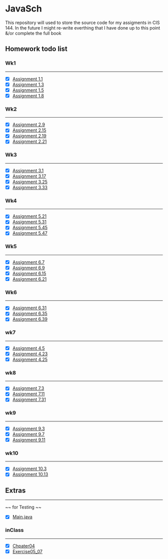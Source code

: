 # JavaSch

This repository will used to store the source code for my assigments in CIS 144.
In the future I might re-write everthing that I have done up to this point &/or complete the full book

## Homework todo list

### Wk1

---

- [x] [Assignment 1.1](wk1/Welcome.java "Welcome.java")
- [x] [Assignment 1.3](wk1/JavaPattern.java "JavaPattern.java")
- [x] [Assignment 1.5](wk1/ComputeExpression.java "ComputeExpression.java")
- [x] [Assignment 1.8](wk1/AreaAndPerimeter.java "AreaAndPerimeter.java")

### Wk2

---

- [x] [Assignment 2.9](wk2/AverageAcceleration.java "AverageAcceleration.java")
- [x] [Assignment 2.15](wk2/DistanceOfTwoPoints.java "DistanceOfTwoPoints.java")
- [x] [Assignment 2.19](wk2/AreaOfATriangle.java "AreaOfATriangle.java")
- [x] [Assignment 2.21](wk2/CalculateFuturesValue.java "CalculateFuturesValue.java")

### Wk3

---

- [x] [Assignment 3.1](wk3/solveQuadratic.java "solveQuadratic.java")
- [x] [Assignment 3.17](wk3/RPS.java "RPS.java")
- [x] [Assignment 3.25](wk3/IntersectingPoints.java "IntersectingPoints.java")
- [x] [Assignment 3.33](wk3/CompareCost.java "CompareCost.java")

### Wk4

---

- [x] [Assignment 5.21](wk4/CompareInterestRates.java "CompareInterestRates.java")
- [x] [Assignment 5.31](wk4/CDvalue.java "CDvalue.java")
- [x] [Assignment 5.45](wk4/ComputeMeanAndDeviation.java "ComputeMeanAndDeviation.java")
- [x] [Assignment 5.47](wk4/ISBN_13.java "ISBN_13.java")

### Wk5

---

- [x] [Assignment 6.7](wk5/futureInvestValue.java "futureInvestValue.java")
- [x] [Assignment 6.9](wk5/feetMetersConvertion.java "feetMetersConvertion.java")
- [x] [Assignment 6.15](wk5/taxTable.java "taxTable.java")
- [x] [Assignment 6.21](wk5/PhoneKeypad.java "PhoneKeypad.java")

### Wk6

---

- [x] [Assignment 6.31](wk6/creditCardValidation.java "creditCardValidation.java")
- [x] [Assignment 6.35](wk6/areaOfPolygon.java "areaOfPolygon.java")
- [x] [Assignment 6.39](wk6/pointPosition.java "pointPosition.java")

### wk7

---

- [x] [Assignment 4.5](wk7/areaOfARegularPolygon.java "areaOfARegularPolygon.java")
- [x] [Assignment 4.23](wk7/payroll.java "payroll.java")
- [x] [Assignment 4.25](wk7/generateVihiclePlateNumber.java "generateVihiclePlateNumber.java")

### wk8

---

- [x] [Assignment 7.3](wk8/numberOfOccurence.java "numberOfOccurence.java")
- [x] [Assignment 7.11](wk8/computeDeviation.java "computeDeviation.java")
- [x] [Assignment 7.31](wk8/mergeTwoList.java "mergeTwoList.java")

### wk9

---

- [x] [Assignment 9.3](wk9/wk9/Rectangle.java "Rectangle.java")
- [x] [Assignment 9.7](wk9/wk9/Account.java "Account.java")
- [x] [Assignment 9.11](wk9/wk9/LinearEquation.java "LinearEquation.java")

### wk10

---

- [x] [Assignment 10.3](wk10/MyIntager.java "MyIntager.java")
- [x] [Assignment 10.13](wk10/wk10/MyRectangle2D.java "MyRectangle2D.java")

## Extras

---
~~ for Testing ~~

- [x] [Main.java](testing_class/Main.java "Main.java")

### inClass

---

- [x] [Chpater04](inClass/Chapter04.java "Chapter04.java")
- [x] [Exercise05_07](inClass/Exercise05_07.java "Exercise05_07.java")
